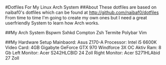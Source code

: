 #Dotfiles For My Linux Arch System
##About
These dotfiles are based on naibaf0's dotfiles which can be found at http://github.com/naibaf0/dotfiles
From time to time I'm going to create my own ones but I need a great userfriendly System to learn how Arch works.

##My Arch System
Bspwm
Sxhkd
Compton
Zsh
Termite
Polybar
Vim

##My Hardware Setup
Mainbaord: Asus Z170-A
Processor: Intel i5 6600K
Video Card: 4GB Gigabyte GeForce GTX 970 Windforce 3X OC Aktiv
Ram: 8 Gb
Left Monitor: Acer S242HLCBID 24 Zoll
Right Monitor: Acer S271HLAbid 27 Zoll

